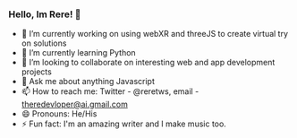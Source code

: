 ### Hello, Im Rere! 👋



- 🔭 I’m currently working on using webXR and threeJS to create virtual try on solutions
- 🌱 I’m currently learning Python
- 👯 I’m looking to collaborate on interesting web and app development projects
- 💬 Ask me about anything Javascript
- 📫 How to reach me: Twitter - @reretws, email - theredevloper@ai.gmail.com
- 😄 Pronouns: He/His
- ⚡ Fun fact: I'm an amazing writer and I make music too.
